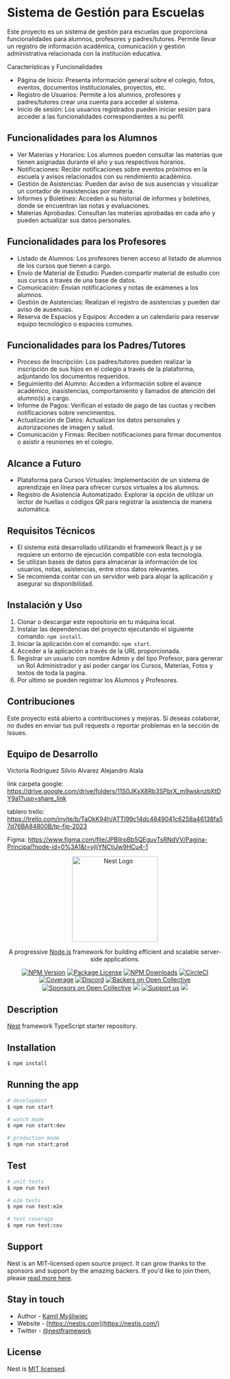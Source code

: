 # Sistema de Gestión para Escuelas

Este proyecto es un sistema de gestión para escuelas que proporciona funcionalidades para alumnos, profesores y padres/tutores. Permite llevar un registro de información académica, comunicación y gestión administrativa relacionada con la institución educativa.

Características y Funcionalidades

- Página de Inicio: Presenta información general sobre el colegio, fotos, eventos, documentos institucionales, proyectos, etc.
- Registro de Usuarios: Permite a los alumnos, profesores y padres/tutores crear una cuenta para acceder al sistema.
- Inicio de sesión: Los usuarios registrados pueden iniciar sesión para acceder a las funcionalidades correspondientes a su perfil.

## Funcionalidades para los Alumnos
- Ver Materias y Horarios: Los alumnos pueden consultar las materias que tienen asignadas durante el año y sus respectivos horarios.
- Notificaciones: Recibir notificaciones sobre eventos próximos en la escuela y avisos relacionados con su rendimiento académico.
- Gestión de Asistencias: Pueden dar aviso de sus ausencias y visualizar un contador de inasistencias por materia.
- Informes y Boletines: Acceden a su historial de informes y boletines, donde se encuentran las notas y evaluaciones.
- Materias Aprobadas: Consultan las materias aprobadas en cada año y pueden actualizar sus datos personales.

## Funcionalidades para los Profesores

- Listado de Alumnos: Los profesores tienen acceso al listado de alumnos de los cursos que tienen a cargo.
- Envío de Material de Estudio: Pueden compartir material de estudio con sus cursos a través de una base de datos.
- Comunicación: Envían notificaciones y notas de exámenes a los alumnos.
- Gestión de Asistencias: Realizan el registro de asistencias y pueden dar aviso de ausencias.
- Reserva de Espacios y Equipos: Acceden a un calendario para reservar equipo tecnológico o espacios comunes.



## Funcionalidades para los Padres/Tutores

- Proceso de Inscripción: Los padres/tutores pueden realizar la inscripción de sus hijos en el colegio a través de la plataforma, adjuntando los documentos requeridos.
- Seguimiento del Alumno: Acceden a información sobre el avance académico, inasistencias, comportamiento y llamados de atención del alumno(s) a cargo.
- Informe de Pagos: Verifican el estado de pago de las cuotas y reciben notificaciones sobre vencimientos.
- Actualización de Datos: Actualizan los datos personales y autorizaciones de imagen y salud.
- Comunicación y Firmas: Reciben notificaciones para firmar documentos o asistir a reuniones en el colegio.

## Alcance a Futuro

- Plataforma para Cursos Virtuales: Implementación de un sistema de aprendizaje en línea para ofrecer cursos virtuales a los alumnos.
- Registro de Asistencia Automatizado: Explorar la opción de utilizar un lector de huellas o códigos QR para registrar la asistencia de manera automática.

## Requisitos Técnicos

- El sistema está desarrollado utilizando el framework React.js y se requiere un entorno de ejecución compatible con esta tecnología.
- Se utilizan bases de datos para almacenar la información de los usuarios, notas, asistencias, entre otros datos relevantes.
- Se recomienda contar con un servidor web para alojar la aplicación y asegurar su disponibilidad.

## Instalación y Uso
1. Clonar o descargar este repositorio en tu máquina local.
2. Instalar las dependencias del proyecto ejecutando el siguiente comando: `npm install`.
3. Iniciar la aplicación con el comando: `npm start`.
4. Acceder a la aplicación a través de la URL proporcionada.
5. Registrar un usuario con nombre Admin y del tipo Profesor, para generar un Rol Administrador y asi poder cargar los Cursos, Materias, Fotos y textos de toda la pagina.
6. Por ultimo se pueden registrar los Alumnos y Profesores.

## Contribuciones

Este proyecto está abierto a contribuciones y mejoras. Si deseas colaborar, no dudes en enviar tus pull requests o reportar problemas en la sección de Issues.

## Equipo de Desarrollo

Victoria Rodriguez
Silvio Alvarez
Alejandro Atala

link carpeta google: https://drive.google.com/drive/folders/11S0JKxX8Rb3SPbrX_m9wsknzbXtDY9a1?usp=share_link


tablero trello: https://trello.com/invite/b/TaOkK94h/ATTI99c14dc4849041c6258a46138fa57d76BA84800B/tp-fip-2023


Figma:  https://www.figma.com/file/JPBIlrpBb5QEguvTsRNdVV/Pagina-Principal?node-id=0%3A1&t=yjIjYNCtjJw9HCu4-1

     

<p align="center">
  <a href="http://nestjs.com/" target="blank"><img src="https://nestjs.com/img/logo-small.svg" width="200" alt="Nest Logo" /></a>
</p>

[circleci-image]: https://img.shields.io/circleci/build/github/nestjs/nest/master?token=abc123def456
[circleci-url]: https://circleci.com/gh/nestjs/nest

  <p align="center">A progressive <a href="http://nodejs.org" target="_blank">Node.js</a> framework for building efficient and scalable server-side applications.</p>
    <p align="center">
<a href="https://www.npmjs.com/~nestjscore" target="_blank"><img src="https://img.shields.io/npm/v/@nestjs/core.svg" alt="NPM Version" /></a>
<a href="https://www.npmjs.com/~nestjscore" target="_blank"><img src="https://img.shields.io/npm/l/@nestjs/core.svg" alt="Package License" /></a>
<a href="https://www.npmjs.com/~nestjscore" target="_blank"><img src="https://img.shields.io/npm/dm/@nestjs/common.svg" alt="NPM Downloads" /></a>
<a href="https://circleci.com/gh/nestjs/nest" target="_blank"><img src="https://img.shields.io/circleci/build/github/nestjs/nest/master" alt="CircleCI" /></a>
<a href="https://coveralls.io/github/nestjs/nest?branch=master" target="_blank"><img src="https://coveralls.io/repos/github/nestjs/nest/badge.svg?branch=master#9" alt="Coverage" /></a>
<a href="https://discord.gg/G7Qnnhy" target="_blank"><img src="https://img.shields.io/badge/discord-online-brightgreen.svg" alt="Discord"/></a>
<a href="https://opencollective.com/nest#backer" target="_blank"><img src="https://opencollective.com/nest/backers/badge.svg" alt="Backers on Open Collective" /></a>
<a href="https://opencollective.com/nest#sponsor" target="_blank"><img src="https://opencollective.com/nest/sponsors/badge.svg" alt="Sponsors on Open Collective" /></a>
  <a href="https://paypal.me/kamilmysliwiec" target="_blank"><img src="https://img.shields.io/badge/Donate-PayPal-ff3f59.svg"/></a>
    <a href="https://opencollective.com/nest#sponsor"  target="_blank"><img src="https://img.shields.io/badge/Support%20us-Open%20Collective-41B883.svg" alt="Support us"></a>
  <a href="https://twitter.com/nestframework" target="_blank"><img src="https://img.shields.io/twitter/follow/nestframework.svg?style=social&label=Follow"></a>
</p>
  <!--[![Backers on Open Collective](https://opencollective.com/nest/backers/badge.svg)](https://opencollective.com/nest#backer)
  [![Sponsors on Open Collective](https://opencollective.com/nest/sponsors/badge.svg)](https://opencollective.com/nest#sponsor)-->

## Description

[Nest](https://github.com/nestjs/nest) framework TypeScript starter repository.

## Installation

```bash
$ npm install
```

## Running the app

```bash
# development
$ npm run start

# watch mode
$ npm run start:dev

# production mode
$ npm run start:prod
```

## Test

```bash
# unit tests
$ npm run test

# e2e tests
$ npm run test:e2e

# test coverage
$ npm run test:cov
```

## Support

Nest is an MIT-licensed open source project. It can grow thanks to the sponsors and support by the amazing backers. If you'd like to join them, please [read more here](https://docs.nestjs.com/support).

## Stay in touch

- Author - [Kamil Myśliwiec](https://kamilmysliwiec.com)
- Website - [https://nestjs.com](https://nestjs.com/)
- Twitter - [@nestframework](https://twitter.com/nestframework)

## License

Nest is [MIT licensed](LICENSE).
